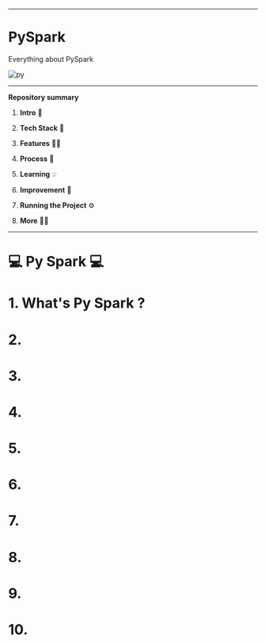 ---------------------------------------------

# PySpark
 Everything about PySpark


![py](/imag/ima1.png)

---------------------------------------------
**Repository summary**

1.  **Intro** 🧳

2.  **Tech Stack** 🤖

3.  **Features** 🤳🏽

4.  **Process** 👣

5.  **Learning** 💡

6.  **Improvement** 🔩

7.  **Running the Project** ⚙️

8.  **More** 🙌🏽


---------------------------------------------

# :computer: Py Spark :computer:
 
# 1. What's Py Spark ?

# 2.

# 3.

# 4.

# 5.

# 6.

# 7.

# 8.

# 9.

# 10.

